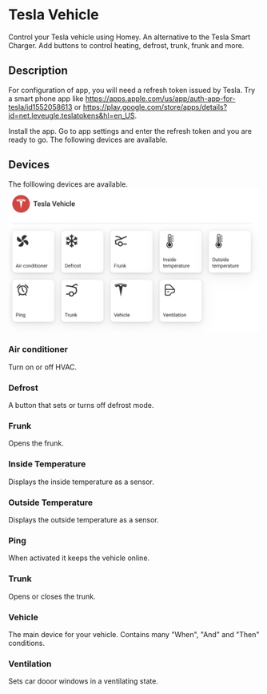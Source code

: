 # Tesla Vehicle
Control your Tesla vehicle using Homey. An alternative to the Tesla Smart Charger. Add buttons to control heating, defrost, trunk, frunk and more.

## Description

For configuration of app, you will need a refresh token issued by Tesla. Try a smart phone app like https://apps.apple.com/us/app/auth-app-for-tesla/id1552058613 or https://play.google.com/store/apps/details?id=net.leveugle.teslatokens&hl=en_US.

Install the app. Go to app settings and enter the refresh token and you are ready to go. 
The following devices are available.

## Devices
The folllowing devices are available.
![alt text](/images/devices.png)

### Air conditioner
Turn on or off HVAC.

### Defrost
A button that sets or turns off defrost mode.

### Frunk
Opens the frunk.

### Inside Temperature
Displays the inside temperature as a sensor.

### Outside Temperature
Displays the outside temperature as a sensor.

### Ping
When activated it keeps the vehicle online.

### Trunk
Opens or closes the trunk.

### Vehicle
The main device for your vehicle. Contains many "When", "And" and "Then" conditions.

### Ventilation
Sets car dooor windows in a ventilating state.

